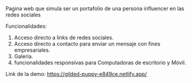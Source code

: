 Pagina web que simula ser un portafolio de una persona influencer en las redes sociales

Funcionalidades:

1. Acceso directo a links de redes sociales.
2. Acceso directo a contacto para enviar un mensaje con fines empresariales.
3. Galería.
4. funcionalidades responsivas para Computadoras de escritorio y Móvil.

Link de la demo: https://gilded-puppy-e849ce.netlify.app/
